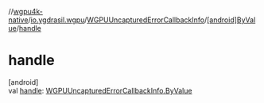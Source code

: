 //[wgpu4k-native](../../../../index.md)/[io.ygdrasil.wgpu](../../index.md)/[WGPUUncapturedErrorCallbackInfo](../index.md)/[[android]ByValue](index.md)/[handle](handle.md)

# handle

[android]\
val [handle](handle.md): [WGPUUncapturedErrorCallbackInfo.ByValue](../../../io.ygdrasil.wgpu.android/-w-g-p-u-uncaptured-error-callback-info/-by-value/index.md)